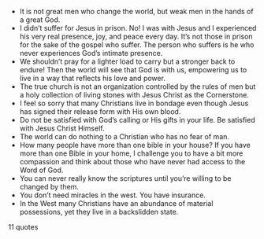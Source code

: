  - It is not great men who change the world, but weak men in the hands of a great God.
 - I didn’t suffer for Jesus in prison. No! I was with Jesus and I experienced his very real presence, joy, and peace every day. It’s not those in prison for the sake of the gospel who suffer. The person who suffers is he who never experiences God’s intimate presence.
 - We shouldn’t pray for a lighter load to carry but a stronger back to endure! Then the world will see that God is with us, empowering us to live in a way that reflects his love and power.
 - The true church is not an organization controlled by the rules of men but a holy collection of living stones with Jesus Christ as the Cornerstone.
 - I feel so sorry that many Christians live in bondage even though Jesus has signed their release form with His own blood.
 - Do not be satisfied with God’s calling or His gifts in your life. Be satisfied with Jesus Christ Himself.
 - The world can do nothing to a Christian who has no fear of man.
 - How many people have more than one bible in your house? If you have more than one Bible in your home, I challenge you to have a bit more compassion and think about those who have never had access to the Word of God.
 - You can never really know the scriptures until you’re willing to be changed by them.
 - You don’t need miracles in the west. You have insurance.
 - In the West many Christians have an abundance of material possessions, yet they live in a backslidden state.

11 quotes